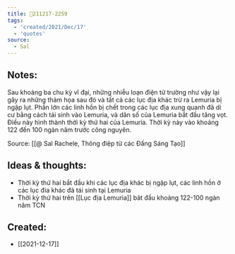 ```yaml
---
title: 💬211217-2259
tags:
  - 'created/2021/Dec/17'
  - 'quotes'
source:
  - Sal
---
```


## Notes:
Sau khoảng ba chu kỳ vĩ đại, những nhiễu loạn điện từ trường như vậy lại gây ra những thảm họa sau đó và tất cả các lục địa khác trừ ra Lemuria bị ngập lụt. Phần lớn các linh hồn bị chết trong các lục địa xung quanh đã di cư bằng cách tái sinh vào Lemuria, và dân số của Lemuria bắt đầu tăng vọt. Điều này hình thành thời kỳ thứ hai của Lemuria. Thời kỳ này vào khoảng 122 đến 100 ngàn năm trước công nguyên.

Source: [[@ Sal Rachele, Thông điệp từ các Đấng Sáng Tạo]]

## Ideas & thoughts:
- Thời kỳ thứ hai bắt đầu khi các lục địa khác bị ngập lụt, các linh hồn ở các lục đia khác đã tái sinh tại Lemuria
- Thời kỳ thứ hai trên [[Lục địa Lemuria]] băt đầu khoảng 122-100 ngàn năm TCN
## Created:
- [[2021-12-17]]
